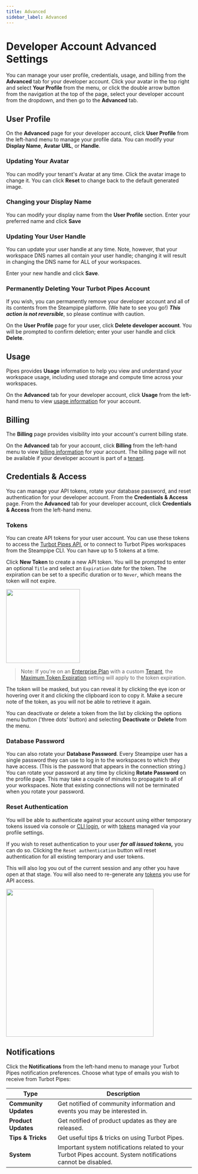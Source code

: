 ```yaml
---
title: Advanced
sidebar_label: Advanced
---
```


# Developer Account Advanced Settings

You can manage your user profile, credentials, usage, and billing from the **Advanced** tab for your developer account.  Click your avatar in the top right and select **Your Profile** from the menu, or click the double arrow button from the navigation at the top of the page, select your developer account from the dropdown, and then go to the **Advanced** tab.

## User Profile

On the **Advanced** page for your developer account, click **User Profile** from the left-hand menu to manage your profile data. You can modify your **Display Name**, **Avatar URL**, or **Handle**. 

### Updating Your Avatar
You can modify your tenant's Avatar at any time. Click the avatar image to change it. You can click **Reset** to change back to the default generated image.


### Changing your Display Name

You can modify your display name from the **User Profile** section.  Enter your preferred name and click **Save**

### Updating Your User Handle

You can update your user handle at any time. Note, however, that your workspace DNS names all contain your user handle; changing it will result in changing the DNS name for ALL of your workspaces.

Enter your new handle and click **Save**.


### Permanently Deleting Your Turbot Pipes Account

If you wish, you can permanently remove your developer account and all of its contents from the Steampipe platform. (We hate to see you go!) ***This action is not reversible***, so please continue with caution.

On the **User Profile** page for your user, click **Delete developer account**. You will be prompted to confirm deletion; enter your user handle and click **Delete**.


## Usage 

Pipes provides **Usage** information to help you view and understand your workspace usage, including used storage and compute time across your workspaces. 

On the **Advanced** tab for your developer account, click **Usage** from the
left-hand menu to view [usage information](/pipes/docs/accounts/developer/usage) for your account.



## Billing 

The **Billing** page provides visibility into your account's current billing state. 

On the **Advanced** tab for your account, click **Billing** from the
left-hand menu to view [billing information](/pipes/docs/accounts/developer/billing) for your account.  The billing page will not be available if your developer account is part of a [tenant](/pipes/docs/accounts/tenant).



## Credentials & Access

You can manage your API tokens, rotate your database password, and reset authentication for your developer account.  From the **Credentials & Access** page.  From the **Advanced** tab for your developer account, click **Credentials & Access** from the left-hand menu.

### Tokens

You can create API tokens for your user account. You can use these tokens to access the
[Turbot Pipes API](/pipes/docs/develop/query-api), or to connect to Turbot Pipes
workspaces from the Steampipe CLI. You can have up to 5 tokens at a time.

Click **New Token** to create a new API token. You will be prompted to enter an optional `Title` and select an `Expiration` date for the token. The expiration can be set to a specific duration or to `Never`, which means the token will not expire.

<img src="/images/docs/pipes/cloud-user-create-token.png" width="200pt"/>
<br />

>Note: If you're on an [Enterprise Plan](/pipes/docs/accounts/tenant#enterprise-plan) with a custom [Tenant](/pipes/docs/accounts/tenant), the [Maximum Token Expiration](/pipes/docs/accounts/tenant/authentication#maximum-token-expiration) setting will apply to the token expiration.
 
The token will be masked, but you can reveal it by clicking the eye icon or hovering over it and clicking the clipboard icon to copy it. Make a secure note of the token, as you will not be able to retrieve it again.

You can deactivate or delete a token from the list by clicking the options menu
button ('three dots' button) and selecting **Deactivate** or **Delete** from the menu.

### Database Password
You can also rotate your **Database Password**. Every Steampipe user has a
single password they can use to log in to the workspaces to which they have
access. (This is the password that appears in the connection string.) You can
rotate your password at any time by clicking **Rotate Password** on the profile
page. This may take a couple of minutes to propagate to all of your workspaces.
Note that existing connections will not be terminated when you rotate your
password.

### Reset Authentication

You will be able to authenticate against your account using either temporary
tokens issued via console or
[CLI login](https://steampipe.io/docs/reference/cli/login#steampipe-login), or with
[tokens](#tokens) managed via your profile settings.

If you wish to reset authentication to your user ***for all issued tokens,*** you can
do so.  Clicking the `Reset authentication` button will
reset authentication for all existing temporary and user tokens.

This will also log you out of the current session and any other you have open at
that stage. You will also need to re-generate any
[tokens](#tokens) you use for API access.

<img src="/images/docs/pipes/cloud-user-reset-authentication.png" width="400pt"/>
<br />


## Notifications

Click the **Notifications** from the left-hand menu to manage your Turbot Pipes notification preferences. Choose what type of emails you wish to receive from Turbot Pipes:

| Type                  | Description                                                                                                   |
| --------------------- | ------------------------------------------------------------------------------------------------------------- |
| **Community Updates** | Get notified of community information and events you may be interested in.                                    |
| **Product Updates** | Get notified of product updates as they are released.                                                         |
| **Tips & Tricks** | Get useful tips & tricks on using Turbot Pipes.                                                               |
| **System** | Important system notifications related to your Turbot Pipes account. System notifications cannot be disabled. |